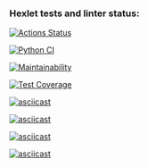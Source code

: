### Hexlet tests and linter status:
[![Actions Status](https://github.com/Lee-Soleil/python-project-50/actions/workflows/hexlet-check.yml/badge.svg)](https://github.com/Lee-Soleil/python-project-50/actions)

[![Python CI](https://github.com/Lee-Soleil/python-project-50/actions/workflows/pyci.yml/badge.svg)](https://github.com/Lee-Soleil/python-project-50/actions/workflows/pyci.yml)

[![Maintainability](https://api.codeclimate.com/v1/badges/8ae4f269908725562d84/maintainability)](https://codeclimate.com/github/Lee-Soleil/python-project-50/maintainability)

[![Test Coverage](https://api.codeclimate.com/v1/badges/8ae4f269908725562d84/test_coverage)](https://codeclimate.com/github/Lee-Soleil/python-project-50/test_coverage)

[![asciicast](https://asciinema.org/a/mKuY4Uqvj1dA9yEn0MePKc5VJ.svg)](https://asciinema.org/a/mKuY4Uqvj1dA9yEn0MePKc5VJ)

[![asciicast](https://asciinema.org/a/SY6UkYkiYFSYyvHFBFicFZCgW.svg)](https://asciinema.org/a/SY6UkYkiYFSYyvHFBFicFZCgW)

[![asciicast](https://asciinema.org/a/WJlZw5ntHFFSMfmTy1svX0Ubv.svg)](https://asciinema.org/a/WJlZw5ntHFFSMfmTy1svX0Ubv)

[![asciicast](https://asciinema.org/a/1Hex0oa4jVMW3eZoW5eg55ioy.svg)](https://asciinema.org/a/1Hex0oa4jVMW3eZoW5eg55ioy)

